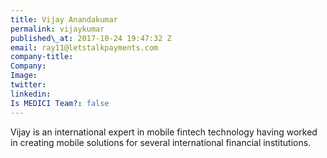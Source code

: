```yaml
---
title: Vijay Anandakumar
permalink: vijaykumar
published\_at: 2017-10-24 19:47:32 Z
email: ray11@letstalkpayments.com
company-title: 
Company: 
Image: 
twitter: 
linkedin: 
Is MEDICI Team?: false
---
```


Vijay is an international expert in mobile fintech technology having worked in creating mobile solutions for several international financial institutions.